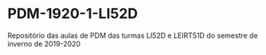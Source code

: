 # PDM-1920-1-LI52D
Repositório das aulas de PDM das turmas LI52D e LEIRT51D do semestre de inverno de 2019-2020
